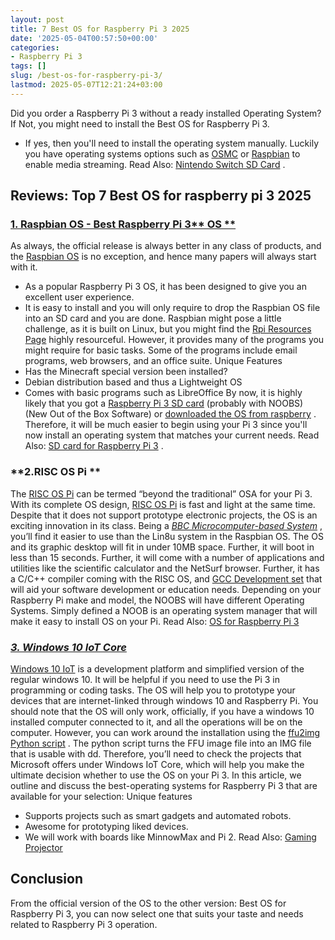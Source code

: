 ```yaml
---
layout: post
title: 7 Best OS for Raspberry Pi 3 2025
date: '2025-05-04T00:57:50+00:00'
categories:
- Raspberry Pi 3
tags: []
slug: /best-os-for-raspberry-pi-3/
lastmod: 2025-05-07T12:21:24+03:00
---
```


Did you order a Raspberry Pi 3 without a ready installed Operating System? If Not, you might need to install the Best OS for Raspberry Pi 3.
- If yes, then you'll need to install the operating system manually.
Luckily you have operating systems options such as
[OSMC](https://osmc.tv)
or
[Raspbian](https://www.raspberrypi.org/downloads/raspbian/)
to enable media streaming. Read Also:
[Nintendo Switch SD Card](https://pestpolicy.com/nintendo-switch-sd-card/)
.
## Reviews: Top 7 Best OS for raspberry pi 3 2025
### [**1. Raspbian OS - Best Raspberry Pi 3**** OS **](https://www.raspberrypi.org/downloads/raspbian/)
As always, the official release is always better in any class of products, and the
[Raspbian OS](https://www.raspberrypi.org/downloads/raspbian/)
is no exception, and hence many papers will always start with it.
- As a popular Raspberry Pi 3 OS, it has been designed to give you an excellent user experience.
- It is easy to install and you will only require to drop the Raspbian OS file into an SD card and you are done.
Raspbian might pose a little challenge, as it is built on Linux, but you might find the
[Rpi Resources Page](https://www.raspberrypi.org/resources/)
highly resourceful.
However, it provides many of the programs you might require for basic tasks. Some of the programs include email programs, web browsers, and an office suite.
Unique Features
- Has the Minecraft special version been installed?
- Debian distribution based and thus a Lightweight OS
- Comes with basic programs such as LibreOffice
By now, it is highly likely that you got a
[Raspberry Pi 3 SD card](https://pestpolicy.com/best-sd-card-for-raspberry-pi-3/)
(probably with NOOBS) (New Out of the Box Software) or
[downloaded the OS from raspberry](https://www.raspberrypi.org/downloads/noobs/)
.
Therefore, it will be much easier to begin using your Pi 3 since you'll now install an operating system that matches your current needs. Read Also:
[SD card for Raspberry Pi 3](https://pestpolicy.com/best-sd-card-for-raspberry-pi-3/)
.
### **2.RISC OS Pi **
The
[RISC OS Pi](https://www.riscosopen.org/content/downloads/raspberry-pi)
can be termed “beyond the traditional” OSA for your Pi 3. With its complete OS design,
[RISC OS Pi](https://www.riscosopen.org/content/downloads/raspberry-pi)
is fast and light at the same time.
Despite that it does not support prototype electronic projects, the OS is an exciting innovation in its class.
Being a
[*BBC Microcomputer-based System*](https://en.wikipedia.org/wiki/BBC_Micro)
, you’ll find it easier to use than the Lin8u system in the Raspbian OS.
The OS and its graphic desktop will fit in under 10MB space. Further, it will boot in less than 15 seconds.
Further, it will come with a number of applications and utilities like the scientific calculator and the NetSurf browser.
Further, it has a C/C++ compiler coming with the RISC OS, and
[GCC Development set](https://pestpolicy.com/)
that will aid your software development or education needs.
Depending on your Raspberry Pi make and model, the NOOBS will have different Operating Systems. Simply defined a NOOB is an operating system manager that will make it easy to install OS on your Pi.
Read Also:
[OS for Raspberry Pi 3](https://pestpolicy.com/best-os-for-raspberry-pi-3/)
### [*3. Windows 10 IoT Core*](https://www.microsoft.com/en-us/download/details.aspx?id=53360)
[Windows 10 IoT](https://pestpolicy.com/)
is a development platform and simplified version of the regular windows 10. It will be helpful if you need to use the Pi 3 in programming or coding tasks.
The OS will help you to prototype your devices that are internet-linked through windows 10 and Raspberry Pi.
You should note that the OS will only work, officially, if you have a windows 10 installed computer connected to it, and all the operations will be on the computer.
However, you can work around the installation using the
[ffu2img Python script](https://github.com/t0x0/random/wiki/ffu2img)
. The python script turns the FFU image file into an IMG file that is usable with dd.
Therefore, you’ll need to check the projects that Microsoft offers under Windows IoT Core, which will help you make the ultimate decision whether to use the OS on your Pi 3.
In this article, we outline and discuss the best-operating systems for Raspberry Pi 3 that are available for your selection:
Unique features
- Supports projects such as smart gadgets and automated robots.
- Awesome for prototyping liked devices.
- We will work with boards like MinnowMax and Pi 2.
Read Also:
[Gaming Projector](https://pestpolicy.com/best-gaming-projector/)
## Conclusion
From the official version of the OS to the other version: Best OS for Raspberry Pi 3, you can now select one that suits your taste and needs related to Raspberry Pi 3 operation.
